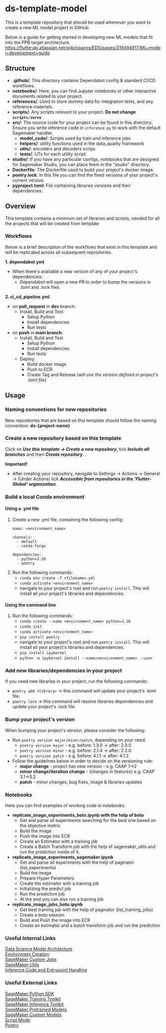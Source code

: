# ds-template-model
This is a template repository that should be used whenever you want to create a new ML model project in GitHub.  

Below is a guide for getting started in developing new ML models that fit into the PPB target architecture.  
https://flutteruki.atlassian.net/wiki/spaces/EDS/pages/319494917/ML+model+development+guide
## Structure
 - **.github/**: This directory contains Dependabot config & standard CI/CD workflows.
 - **notebooks/**: Here, you can find Jupyter notebooks or other interactive documents related to your project.
 - **references/**: Used to store dummy data for integration tests, and any reference materials.
 - **scripts/**: Any scripts relevant to your project. **Do not change `scripts/serve`**
 - **src/**: The source code for your project can be found in this directory. Ensure you write inference code in `inference.py` to work with the default Sagemaker handler.
    - **model_code/**: Scripts used by train and inference jobs
	- **helpers/**: utility functions used in the data_quality framework
	- **utils/**: encoders and decoders scrips
	- **tests/**: UTs for each utility script
 - **studio/**: If you have any particular configs, notebooks that are designed for Sagemaker Studio, you can place them in the "studio" directory.
 - **Dockerfile**: The Dockerfile used to build your project's docker image. 
 - **poetry.lock**: In this file you can find the fixed versions of your project's current version.
 - **pyproject.toml**: File containing libraries versions and their dependencies.
## Overview
This template contains a minimum set of libraries and scripts, needed for all the projects that will be created from template

### Workflows
Below is a brief description of the workflows that exist in this template and will be replicated across all subsequent repositories.  

**1. dependabot.yml**
 - When there's available a new version of any of your project's dependencies:  
	 - Dependabot will open a new PR In order to bump the versions in .toml and .lock files  
    
**2. ci_cd_pipeline.yml**
 - on **pull_request** in **dev** branch:
	 - Install, Build and Test:
		 - Setup Python
		 - Install dependencies
		 - Run tests
 - on **push** in **main branch**:
	 - Install, Build and Test
		 - Setup Python
		 - Install dependencies
		 - Run tests
	 - Deploy:
		 - Build docker image
		 - Push to ECR
		 - Create Tag and Release (_will use the version defined in project's .toml file_)

## Usage 
### Naming conventions for new repositories
New repositories that are based on this template should follow the naming convention:
**ds-{project-name}**
### Create a new repository based on this template
Click on ***Use this template -> Create a new repository***, tick ***Include all branches*** and then ***Create repository***.
  
**Important!**  
 - After creating your repository, navigate to Settings -> Actions -> General -> (Under Actions) tick ***Accessible from repositories in the 'Flutter-Global' organization***.  

### Build a local Conda environment

#### Using a .yml file
1. Create a new .yml file, containing the following config:
	```
	name: <environment_name>

	channels:
	  - default
	  - conda-forge

	dependencies:
	  - python=3.10
	  - poetry
	```
2. Run the following commands:
	- ```conda env create -f <filename>.yml```
	- ```conda activate <environment_name>```
	- navigate to your project's root and run ```poetry install```. This will install all your project's libraries and dependencies.

#### Using the command line
1. Run the following commands:
	- ```conda create --name <environment_name> python=3.10```
	- ```conda init```
	- ```conda activate <environment_name>```
	- ```pip install poetry```
	- navigate to your project's root and run ```poetry install```. This will install all your project's libraries and dependencies.
	- ```pip install ipykernel```
	- ```python -m ipykernel install --name=<environment_name> --user```

### Add new libraries/dependencies in your project
If you need new libraries in your project, run the following commands:
- ``` poetry add <library> ``` -> this command will update your project's .toml file.
- ``` poetry lock ``` -> this command will resolve libraries dependencies and update your project's .lock file.

### Bump your project's version
When bumping your project's version, please consider the following:
 - Run ```poetry version major/minor/patch```, depending on your need.
	 - ```poetry version major``` - e.g. before: 1.3.0 -> after: 2.0.0
	 - ```poetry version minor``` - e.g. before: 2.1.4 -> after: 2.2.0
	 - ```poetry version patch``` - e.g. before: 4.1.1 -> after: 4.1.2
- Follow the guidelines below in order to decide on the versioning rule:
	- **major change** - project has new version - e.g. CAAP 1->2
	- **minor change/iteration change** - (changes in features) e.g. CAAP 3.1->3.2
	- **patch** - minor changes, bug fixes, image & libraries updates

### Notebooks
Here you can find examples of working code in notebooks.
- **replicate_image_experiments_boto.ipynb with the help of boto**
	- Get and parse all experiments searching for the best one based on the objective metric
	- Build the image
	- Push the image into ECR
	- Create an Estimator with a training job
	- Create a Batch Transform job with the help of sagemaker_utils
	and run the prediction inside of it.
- **replicate_image_experiments_sagemaker.ipynb**
	- Get and parse all experiments with the help of paginator (list_experiments)
	- Build the image
	- Prepare Hyper Parameters
	- Create the estimator with a training job
	- Initializing the predict job
	- Run the prediction job 
	- At the end you can also run a training job
- **replicate_image_jobs_boto.ipynb**
	- Get best training job with the help of paginator (list_training_jobs)
	- Create a boto session
	- Build and Push the image into ECR
	- Create an estimator and a batch transform job and run the prediction

### Useful Internal Links

[Data Science Model Architecture](https://flutteruki.atlassian.net/wiki/spaces/DS/pages/867991563/Data+Science+Model+Architecture) <br>
[Environment Creation](https://flutteruki.atlassian.net/wiki/spaces/DS/pages/867991563/Data+Science+Model+Architecture#cfm-tab-1-1)<br>
[SageMaker Custom Jobs](https://flutteruki.atlassian.net/wiki/spaces/DS/pages/867991563/Data+Science+Model+Architecture#cfm-tab-1-2)<br>
[SageMaker-Utils](https://github.com/Flutter-Global/sagemaker-utils/tree/dev)<br>
[Inference Code and Entrypoint Handling](https://github.com/Flutter-Global/ds-promo-abuse-model/pull/79)<br>

### Useful External Links

[SageMaker Python SDK](https://sagemaker.readthedocs.io/en/stable/)<br>
[SageMaker Training Toolkit](https://github.com/aws/sagemaker-training-toolkit)<br>
[SageMaker Inference Toolkit](https://github.com/aws/sagemaker-inference-toolkit)<br>
[SageMaker Pretrained Models](https://docs.aws.amazon.com/sagemaker/latest/dg/algos.html)<br>
[SageMaker Custom Models](https://aws.amazon.com/blogs/machine-learning/bring-your-own-model-with-amazon-sagemaker-script-mode/)<br>
[Script Mode](https://sagemaker-examples.readthedocs.io/en/latest/sagemaker-script-mode/index.html)<br>
[Poetry](https://python-poetry.org/docs/basic-usage/)<br>

